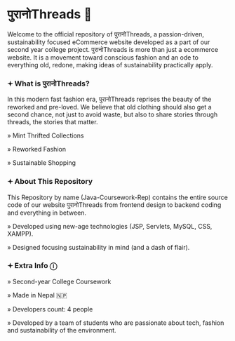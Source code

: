 # पुरानोThreads 🧶

Welcome to the official repository of पुरानोThreads, a passion-driven, sustainability focused eCommerce website developed as a part of our second year college project. पुरानोThreads is more than just a ecommerce website. It is a movement toward conscious fashion and an ode to everything old, redone, making ideas of sustainability practically apply.


### 𖥔 What is पुरानोThreads? 
In this modern fast fashion era, पुरानोThreads reprises the beauty of the reworked and pre-loved. We believe that old clothing should also get a second chance, not just to avoid waste, but also to share stories through threads, the stories that matter.

» Mint Thrifted Collections

» Reworked Fashion

» Sustainable Shopping

### 𖥔 About This Repository
This Repository by name (Java-Coursework-Rep) contains the entire source code of our website पुरानोThreads from frontend design to backend coding and everything in between.

» Developed using new-age technologies (JSP, Servlets, MySQL, CSS, XAMPP).

» Designed focusing sustainability in mind (and a dash of flair).

### 𖥔 Extra Info ⓘ

» Second-year College Coursework

» Made in Nepal 🇳🇵

» Developers count: 4 people

» Developed by a team of students who are passionate about tech, fashion and sustainability of the environment.
